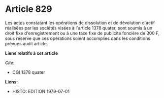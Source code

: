# Article 829

Les actes constatant les opérations de dissolution et de dévolution d'actif réalisées par les sociétés visées à l'article
1378 quater, sont soumis à un droit fixe d'enregistrement ou à une taxe fixe de publicité foncière de 300 F, sous réserve que
ces opérations soient accomplies dans les conditions prévues audit article.

**Liens relatifs à cet article**

_Cite_:

  - CGI 1378 quater

**Liens**:

  - HISTO: EDITION 1979-07-01
